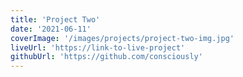 ```yaml
---
title: 'Project Two'
date: '2021-06-11'
coverImage: '/images/projects/project-two-img.jpg'
liveUrl: 'https://link-to-live-project'
githubUrl: 'https://github.com/consciously'
---
```

